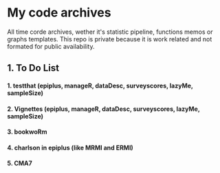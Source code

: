 # My code archives

All time corde archives, wether it's statistic pipeline, functions memos or graphs templates.
This repo is private because it is work related and not formated for public availability.

## 1. To Do List

#### 1. testthat (epiplus, manageR, dataDesc, surveyscores, lazyMe, sampleSize)
#### 2. Vignettes (epiplus, manageR, dataDesc, surveyscores, lazyMe, sampleSize)
#### 3. bookwoRm
#### 4. charlson in epiplus (like MRMI and ERMI)
#### 5. CMA7
